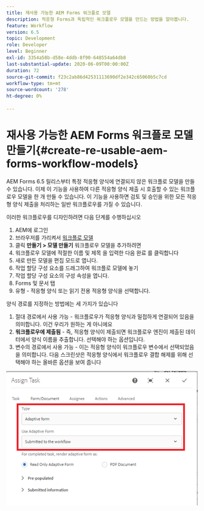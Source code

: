```yaml
---
title: 재사용 가능한 AEM Forms 워크플로 모델
description: 적응형 Forms과 독립적인 워크플로우 모델을 만드는 방법을 알아봅니다.
feature: Workflow
version: 6.5
topic: Development
role: Developer
level: Beginner
exl-id: 3354a58b-d58e-4ddb-8f90-648554a64db8
last-substantial-update: 2020-06-09T00:00:00Z
duration: 72
source-git-commit: f23c2ab86d42531113690df2e342c65060b5c7cd
workflow-type: tm+mt
source-wordcount: '278'
ht-degree: 0%

---
```


# 재사용 가능한 AEM Forms 워크플로 모델 만들기{#create-re-usable-aem-forms-workflow-models}

AEM Forms 6.5 릴리스부터 특정 적응형 양식에 연결되지 않은 워크플로 모델을 만들 수 있습니다. 이제 이 기능을 사용하여 다른 적응형 양식 제출 시 호출할 수 있는 워크플로우 모델을 한 개 만들 수 있습니다. 이 기능을 사용하면 검토 및 승인을 위한 모든 적응형 양식 제출을 처리하는 일반 워크플로우를 가질 수 있습니다.

이러한 워크플로우를 디자인하려면 다음 단계를 수행하십시오

1. AEM에 로그인
1. 브라우저를 가리켜서 [워크플로 모델](http://localhost:4502/libs/cq/workflow/admin/console/content/models.html)
1. 클릭 __만들기 > 모델 만들기__ 워크플로우 모델을 추가하려면
1. 워크플로우 모델에 적절한 이름 및 제목 을 입력한 다음 완료 를 클릭합니다
1. 새로 만든 모델을 편집 모드로 엽니다.
1. 작업 할당 구성 요소를 드래그하여 워크플로 모델에 놓기
1. 작업 할당 구성 요소의 구성 속성을 엽니다.
1. Forms 및 문서 탭
1. 유형 - 적응형 양식 또는 읽기 전용 적응형 양식을 선택합니다.

양식 경로를 지정하는 방법에는 세 가지가 있습니다

1. 절대 경로에서 사용 가능 - 워크플로우가 적응형 양식과 밀접하게 연결되어 있음을 의미합니다. 이건 우리가 원하는 게 아니에요
1. **워크플로우에 제출됨** - 즉, 적응형 양식이 제출되면 워크플로우 엔진이 제출된 데이터에서 양식 이름을 추출합니다. 선택해야 하는 옵션입니다.
1. 변수의 경로에서 사용 가능 - 이는 적응형 양식이 워크플로우 변수에서 선택되었음을 의미합니다. 다음 스크린샷은 적응형 양식에서 워크플로우 결합 해제를 위해 선택해야 하는 올바른 옵션을 보여 줍니다

![재사용 가능한 AEM Forms 워크플로 모델](assets/workflomodel.PNG)
